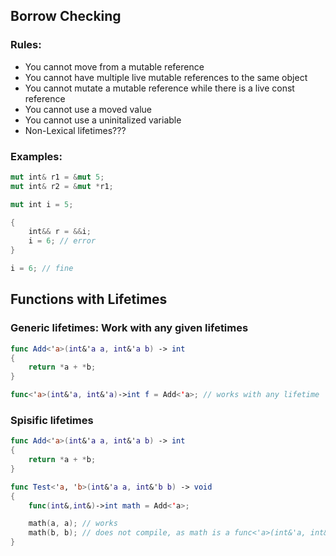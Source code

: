## Borrow Checking
### Rules:
- You cannot move from a mutable reference
- You cannot have multiple live mutable references to the same object
- You cannot mutate a mutable reference while there is a live const reference
- You cannot use a moved value
- You cannot use a uninitalized variable
- Non-Lexical lifetimes??? 

### Examples:
```rs
mut int& r1 = &mut 5;
mut int& r2 = &mut *r1;
```

```rs
mut int i = 5;

{
    int&& r = &&i;
    i = 6; // error
}

i = 6; // fine
```

## Functions with Lifetimes 
### Generic lifetimes: Work with any given lifetimes
```swift
func Add<'a>(int&'a a, int&'a b) -> int
{
    return *a + *b;
}

func<'a>(int&'a, int&'a)->int f = Add<'a>; // works with any lifetime 'a
```
### Spisific lifetimes
```swift
func Add<'a>(int&'a a, int&'a b) -> int
{
    return *a + *b;
}

func Test<'a, 'b>(int&'a a, int&'b b) -> void
{
    func(int&,int&)->int math = Add<'a>;

    math(a, a); // works
    math(b, b); // does not compile, as math is a func<'a>(int&'a, int&'a)->int type
}
``` 
